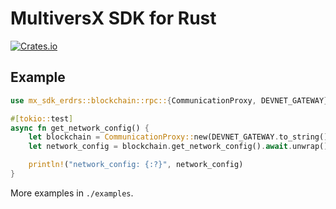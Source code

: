# MultiversX SDK for Rust

[![Crates.io](https://img.shields.io/crates/v/mx-sdk-erdrs)](https://crates.io/crates/mx-sdk-erdrs)

## Example

```rust
use mx_sdk_erdrs::blockchain::rpc::{CommunicationProxy, DEVNET_GATEWAY};

#[tokio::test]
async fn get_network_config() {
    let blockchain = CommunicationProxy::new(DEVNET_GATEWAY.to_string());
    let network_config = blockchain.get_network_config().await.unwrap();

    println!("network_config: {:?}", network_config)
}
```

More examples in `./examples`.